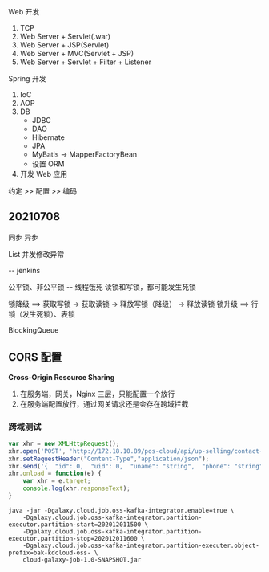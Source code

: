 Web 开发

1. TCP
2. Web Server + Servlet(.war)
3. Web Server + JSP(Servlet)
4. Web Server + MVC(Servlet + JSP)
5. Web Server + Servlet + Filter + Listener

Spring 开发

1. IoC
2. AOP
3. DB
   - JDBC
   - DAO
   - Hibernate
   - JPA
   - MyBatis -> MapperFactoryBean
   - 设置 ORM
4. 开发 Web 应用


约定 >> 配置 >> 编码

## 20210708

同步
异步

List 并发修改异常

-- jenkins

公平锁、非公平锁 -- 线程饿死
读锁和写锁，都可能发生死锁

锁降级 ==> 获取写锁 -> 获取读锁 -> 释放写锁（降级） -> 释放读锁
锁升级 ==> 
行锁（发生死锁）、表锁

BlockingQueue

## CORS 配置

**Cross-Origin Resource Sharing**

1. 在服务端，网关，Nginx 三层，只能配置一个放行
2. 在服务端配置放行，通过网关请求还是会存在跨域拦截

### 跨域测试

```javascript
var xhr = new XMLHttpRequest();
xhr.open('POST', 'http://172.18.10.89/pos-cloud/api/up-selling/contact-us', true);
xhr.setRequestHeader("Content-Type","application/json");
xhr.send('{  "id": 0,  "uid": 0,  "uname": "string",  "phone": "string",  "ename": "string",  "area": "string",  "timestamp": "2021-07-22T05:44:35.872Z"}');
xhr.onload = function(e) {
    var xhr = e.target;
    console.log(xhr.responseText);
}
```

```shell
java -jar -Dgalaxy.cloud.job.oss-kafka-integrator.enable=true \
    -Dgalaxy.cloud.job.oss-kafka-integrator.partition-executor.partition-start=202012011500 \
    -Dgalaxy.cloud.job.oss-kafka-integrator.partition-executor.partition-stop=202012011600 \
    -Dgalaxy.cloud.job.oss-kafka-integrator.partition-executer.object-prefix=bak-kdcloud-oss- \
    cloud-galaxy-job-1.0-SNAPSHOT.jar
```